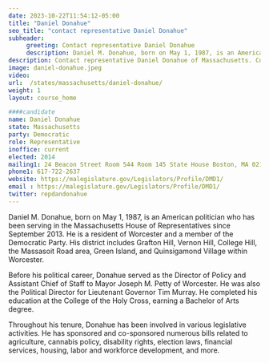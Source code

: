 ```yaml
---
date: 2023-10-22T11:54:12-05:00
title: "Daniel Donahue"
seo_title: "contact representative Daniel Donahue"
subheader:
     greeting: Contact representative Daniel Donahue
     description: Daniel M. Donahue, born on May 1, 1987, is an American politician who has been serving in the Massachusetts House of Representatives since September 2013. He is a resident of Worcester and a member of the Democratic Party. His district includes Grafton Hill, Vernon Hill, College Hill, the Massasoit Road area, Green Island, and Quinsigamond Village within Worcester.
description: Contact representative Daniel Donahue of Massachusetts. Contact information for Daniel Donahue includes email address, phone number, and mailing address.
image: daniel-donahue.jpeg
video:
url:  /states/massachusetts/daniel-donahue/
weight: 1
layout: course_home

####candidate
name: Daniel Donahue
state: Massachusetts
party: Democratic
role: Representative
inoffice: current
elected: 2014
mailing1: 24 Beacon Street Room 544 Room 145 State House Boston, MA 02133
phone1: 617-722-2637
website: https://malegislature.gov/Legislators/Profile/DMD1/
email : https://malegislature.gov/Legislators/Profile/DMD1/
twitter: repdandonahue
---
```


Daniel M. Donahue, born on May 1, 1987, is an American politician who has been serving in the Massachusetts House of Representatives since September 2013. He is a resident of Worcester and a member of the Democratic Party. His district includes Grafton Hill, Vernon Hill, College Hill, the Massasoit Road area, Green Island, and Quinsigamond Village within Worcester.

Before his political career, Donahue served as the Director of Policy and Assistant Chief of Staff to Mayor Joseph M. Petty of Worcester. He was also the Political Director for Lieutenant Governor Tim Murray. He completed his education at the College of the Holy Cross, earning a Bachelor of Arts degree.

Throughout his tenure, Donahue has been involved in various legislative activities. He has sponsored and co-sponsored numerous bills related to agriculture, cannabis policy, disability rights, election laws, financial services, housing, labor and workforce development, and more.
